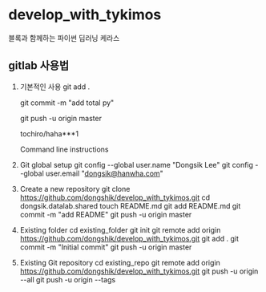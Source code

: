 # develop_with_tykimos
블록과 함께하는 파이썬 딥러닝 케라스


## gitlab 사용법

1. 기본적인 사용
    git add .
    
    git commit -m "add total py"
    
    git push -u origin master
    
    tochiro/haha***1
    
    Command line instructions

2. Git global setup
    git config --global user.name "Dongsik Lee"
    git config --global user.email "dongsik@hanwha.com"

3. Create a new repository
    git clone https://github.com/dongshik/develop_with_tykimos.git
    cd dongsik.datalab.shared
    touch README.md
    git add README.md
    git commit -m "add README"
    git push -u origin master

4. Existing folder
    cd existing_folder
    git init
    git remote add origin https://github.com/dongshik/develop_with_tykimos.git
    git add .
    git commit -m "Initial commit"
    git push -u origin master

5. Existing Git repository
    cd existing_repo
    git remote add origin https://github.com/dongshik/develop_with_tykimos.git
    git push -u origin --all
    git push -u origin --tags